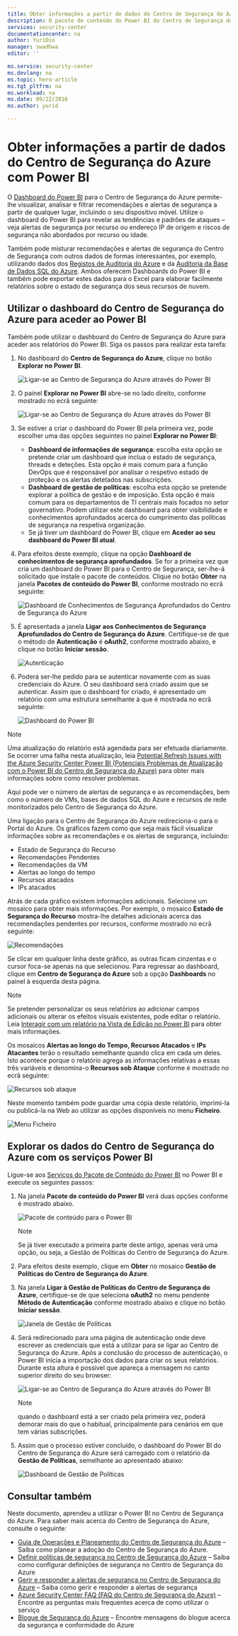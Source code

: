 ```yaml
---
title: Obter informações a partir de dados do Centro de Segurança do Azure com Power BI| Microsoft Docs
description: O pacote de conteúdo do Power BI do Centro de Segurança do Azure faz com que seja mais fácil encontrar alertas de segurança, recomendações, recursos atacados e tendências, com base num conjunto de dados que tenha sido criado para o seu relatório.
services: security-center
documentationcenter: na
author: YuriDio
manager: swadhwa
editor: ''

ms.service: security-center
ms.devlang: na
ms.topic: hero-article
ms.tgt_pltfrm: na
ms.workload: na
ms.date: 09/22/2016
ms.author: yurid

---
```

# Obter informações a partir de dados do Centro de Segurança do Azure com Power BI
O [Dashboard do Power BI](http://aka.ms/azure-security-center-power-bi) para o Centro de Segurança do Azure permite-lhe visualizar, analisar e filtrar recomendações e alertas de segurança a partir de qualquer lugar, incluindo o seu dispositivo móvel. Utilize o dashboard do Power BI para revelar as tendências e padrões de ataques – veja alertas de segurança por recurso ou endereço IP de origem e riscos de segurança não abordados por recurso ou idade. 

Também pode misturar recomendações e alertas de segurança do Centro de Segurança com outros dados de formas interessantes, por exemplo, utilizando dados dos [Registos de Auditoria do Azure](https://powerbi.microsoft.com/blog/monitor-azure-audit-logs-with-power-bi/) e da [Auditoria da Base de Dados SQL do Azure](https://powerbi.microsoft.com/blog/monitor-your-azure-sql-database-auditing-activity-with-power-bi/). Ambos oferecem Dashboards do Power BI e também pode exportar estes dados para o Excel para elaborar facilmente relatórios sobre o estado de segurança dos seus recursos de nuvem.

## Utilizar o dashboard do Centro de Segurança do Azure para aceder ao Power BI
Também pode utilizar o dashboard do Centro de Segurança do Azure para aceder aos relatórios do Power BI. Siga os passos para realizar esta tarefa: 

1. No dashboard do **Centro de Segurança do Azure**, clique no botão **Explorar no Power BI**.
   
    ![Ligar-se ao Centro de Segurança do Azure através do Power BI](./media/security-center-powerbi/security-center-powerbi-fig1-new10.png) 
2. O painel **Explorar no Power BI** abre-se no lado direito, conforme mostrado no ecrã seguinte:
   
    ![Ligar-se ao Centro de Segurança do Azure através do Power BI](./media/security-center-powerbi/security-center-powerbi-fig1-new2.png)
3. Se estiver a criar o dashboard do Power BI pela primeira vez, pode escolher uma das opções seguintes no painel **Explorar no Power BI**: 
   
   * **Dashboard de informações de segurança**: escolha esta opção se pretende criar um dashboard que inclua o estado de segurança, threads e deteções. Esta opção é mais comum para a função DevOps que é responsável por analisar o respetivo estado de proteção e os alertas detetados nas subscrições.
   * **Dashboard de gestão de políticas**: escolha esta opção se pretende explorar a política de gestão e de imposição.  Esta opção é mais comum para os departamentos de TI centrais mais focados no setor governativo. Podem utilizar este dashboard para obter visibilidade e conhecimentos aprofundados acerca do cumprimento das políticas de segurança na respetiva organização.
   * Se já tiver um dashboard do Power BI, clique em **Aceder ao seu dashboard do Power BI atual**.
4. Para efeitos deste exemplo, clique na opção **Dashboard de conhecimentos de segurança aprofundados**. Se for a primeira vez que cria um dashboard do Power BI para o Centro de Segurança, ser-lhe-á solicitado que instale o pacote de conteúdos. Clique no botão **Obter** na janela **Pacotes de conteúdo do Power BI**, conforme mostrado no ecrã seguinte:
   
    ![Dashboard de Conhecimentos de Segurança Aprofundados do Centro de Segurança do Azure](./media/security-center-powerbi/security-center-powerbi-fig1-new3.png)
5. É apresentada a janela **Ligar aos Conhecimentos de Segurança Aprofundados do Centro de Segurança do Azure**. Certifique-se de que o método de **Autenticação** é **oAuth2**, conforme mostrado abaixo, e clique no botão **Iniciar sessão**.
   
    ![Autenticação](./media/security-center-powerbi/security-center-powerbi-fig1-new4.png)
6. Poderá ser-lhe pedido para se autenticar novamente com as suas credenciais do Azure. O seu dashboard será criado assim que se autenticar. Assim que o dashboard for criado, é apresentado um relatório com uma estrutura semelhante à que é mostrada no ecrã seguinte:
   
    ![Dashboard do Power BI](./media/security-center-powerbi/security-center-powerbi-fig1-new5.png)

> [!NOTE]
> Uma atualização do relatório está agendada para ser efetuada diariamente. Se ocorrer uma falha nesta atualização, leia [Potential Refresh Issues with the Azure Security Center Power BI (Potenciais Problemas de Atualização com o Power BI do Centro de Segurança do Azure)](https://blogs.msdn.microsoft.com/azuresecurity/2016/04/07/azure-security-center-power-bi-refresh-fails/) para obter mais informações sobre como resolver problemas.
> 
> 

Aqui pode ver o número de alertas de segurança e as recomendações, bem como o número de VMs, bases de dados SQL do Azure e recursos de rede monitorizados pelo Centro de Segurança do Azure.

Uma ligação para o Centro de Segurança do Azure redireciona-o para o Portal do Azure. Os gráficos fazem como que seja mais fácil visualizar informações sobre as recomendações e os alertas de segurança, incluindo:

* Estado de Segurança do Recurso
* Recomendações Pendentes
* Recomendações da VM
* Alertas ao longo do tempo
* Recursos atacados
* IPs atacados

Atrás de cada gráfico existem informações adicionais. Selecione um mosaico para obter mais informações. Por exemplo, o mosaico **Estado de Segurança do Recurso** mostra-lhe detalhes adicionais acerca das recomendações pendentes por recursos, conforme mostrado no ecrã seguinte:

![Recomendações](./media/security-center-powerbi/security-center-powerbi-fig1-new6.png)

Se clicar em qualquer linha deste gráfico, as outras ficam cinzentas e o cursor foca-se apenas na que selecionou. Para regressar ao dashboard, clique em **Centro de Segurança do Azure** sob a opção **Dashboards** no painel à esquerda desta página.

> [!NOTE]
> Se pretender personalizar os seus relatórios ao adicionar campos adicionais ou alterar os efeitos visuais existentes, pode editar o relatório. Leia [Interagir com um relatório na Vista de Edição no Power BI](https://powerbi.microsoft.com/documentation/powerbi-service-interact-with-a-report-in-editing-view/) para obter mais informações.
> 
> 

Os mosaicos **Alertas ao longo do Tempo, Recursos Atacados** e **IPs Atacantes** terão o resultado semelhante quando clica em cada um deles. Isto acontece porque o relatório agrega as informações relativas a essas três variáveis e denomina-o **Recursos sob Ataque** conforme é mostrado no ecrã seguinte:

![Recursos sob ataque](./media/security-center-powerbi/security-center-powerbi-fig1-new7.png)

Neste momento também pode guardar uma cópia deste relatório, imprimi-la ou publicá-la na Web ao utilizar as opções disponíveis no menu **Ficheiro**.

![Menu Ficheiro](./media/security-center-powerbi/security-center-powerbi-fig8.png)

## Explorar os dados do Centro de Segurança do Azure com os serviços Power BI
Ligue-se aos [Serviços do Pacote de Conteúdo do Power BI](https://msit.powerbi.com/groups/me/getdata/services) no Power BI e execute os seguintes passos:

1. Na janela **Pacote de conteúdo do Power BI** verá duas opções conforme é mostrado abaixo.
   
    ![Pacote de conteúdo para o Power BI](./media/security-center-powerbi/security-center-powerbi-fig1-new.png)
   
   > [!NOTE]
   > Se já tiver executado a primeira parte deste artigo, apenas verá uma opção, ou seja, a Gestão de Políticas do Centro de Segurança do Azure.
   > 
   > 
2. Para efeitos deste exemplo, clique em **Obter** no mosaico **Gestão de Políticas do Centro de Segurança do Azure**.
3. Na janela **Ligar à Gestão de Políticas do Centro de Segurança do Azure**, certifique-se de que seleciona **oAuth2** no menu pendente **Método de Autenticação** conforme mostrado abaixo e clique no botão **Iniciar sessão**.
   
    ![Janela de Gestão de Políticas](./media/security-center-powerbi/security-center-powerbi-fig1-new8.png)
4. Será redirecionado para uma página de autenticação onde deve escrever as credenciais que está a utilizar para se ligar ao Centro de Segurança do Azure. Após a conclusão do processo de autenticação, o Power BI inicia a importação dos dados para criar os seus relatórios. Durante esta altura é possível que apareça a mensagem no canto superior direito do seu browser:
   
    ![Ligar-se ao Centro de Segurança do Azure através do Power BI](./media/security-center-powerbi/security-center-powerbi-fig4.png)
   
   > [!NOTE]
   > quando o dashboard está a ser criado pela primeira vez, poderá demorar mais do que o habitual, principalmente para cenários em que tem várias subscrições. 
   > 
   > 
5. Assim que o processo estiver concluído, o dashboard do Power BI do Centro de Segurança do Azure será carregado com o relatório da **Gestão de Políticas**, semelhante ao apresentado abaixo:
   
    ![Dashboard de Gestão de Políticas](./media/security-center-powerbi/security-center-powerbi-fig1-new9.png)

## Consultar também
Neste documento, aprendeu a utilizar o Power BI no Centro de Segurança do Azure. Para saber mais acerca do Centro de Segurança do Azure, consulte o seguinte:

* [Guia de Operações e Planeamento do Centro de Segurança do Azure](security-center-planning-and-operations-guide.md) – Saiba como planear a adoção do Centro de Segurança do Azure.
* [Definir políticas de segurança no Centro de Segurança do Azure](security-center-policies.md) – Saiba como configurar definições de segurança no Centro de Segurança do Azure
* [Gerir e responder a alertas de segurança no Centro de Segurança do Azure](security-center-managing-and-responding-alerts.md) – Saiba como gerir e responder a alertas de segurança
* [Azure Security Center FAQ (FAQ do Centro de Segurança do Azure)](security-center-faq.md) – Encontre as perguntas mais frequentes acerca de como utilizar o serviço
* [Blogue de Segurança do Azure](http://blogs.msdn.com/b/azuresecurity/) – Encontre mensagens do blogue acerca da segurança e conformidade do Azure

<!--HONumber=Sep16_HO4-->


